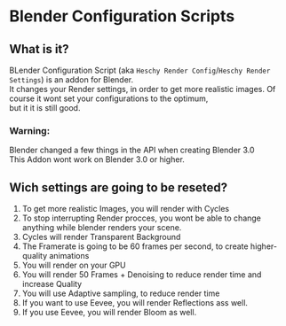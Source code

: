 # Blender Configuration Scripts
## What is it?
BLender Configuration Script (aka `Heschy Render Config`/`Heschy Render Settings`) is an addon for Blender.     
It changes your Render settings, in order to get more realistic images. Of course it wont set your configurations to the optimum,    
but it it is still good.     

### Warning:
Blender changed a few things in the API when creating Blender 3.0      
This Addon wont work on Blender 3.0 or higher.     

## Wich settings are going to be reseted?

1. To get more realistic Images, you will render with Cycles
2. To stop interrupting Render procces, you wont be able to change anything while blender renders your scene.
3. Cycles will render Transparent Background
4. The Framerate is going to be 60 frames per second, to create higher-quality animations
5. You will render on your GPU
6. You will render 50 Frames + Denoising to reduce render time and increase Quality
7. You will use Adaptive sampling, to reduce render time
8. If you want to use Eevee, you will render Reflections ass well.
9. If you use Eevee, you will render Bloom as well.
